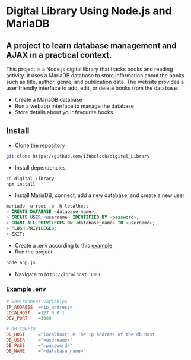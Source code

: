 # Digital Library Using Node.js and MariaDB
## A project to learn database management and AJAX in a practical context.
This project is a Node.js digital library that tracks books and reading activity. It uses a MariaDB database to store information about the books such as title, author, genre, and publication date. The website provides a user friendly interface to add, edit, or delete books from the database.

- Create a MariaDB database
- Run a webapp interface to manage the database
- Store details about your favourite books

## Install
- Clone the repository
```bash
git clone https://github.com/130oclock/digital_Library
```
- Install dependencies
```bash
cd digital_Library
npm install
```
- Install MariaDB, connect, add a new database, and create a new user
~~~~sql
mariadb -u root -p -h localhost
> CREATE DATABASE <database_name>;
> CREATE USER <username> IDENTIFIED BY <password>;
> GRANT ALL PRIVILEGES ON <database_name> TO <username>;
> FLUSH PRIVILEGES;
> EXIT;
~~~~
- Create a .env according to this [example](#example-env)
- Run the project
```bash
node app.js
```
- Navigate to `http://localhost:3000`

### Example .env

```ini
# Environment variables
IP_ADDRESS  =<ip_address>
LOCALHOST   =127.0.0.1
DEV_PORT    =3000

# DB CONFIG
DB_HOST     ="localhost" # The ip address of the db host
DB_USER     ="<username>"
DB_PASS     ="<password>"
DB_NAME     ="<database_name>"
```
